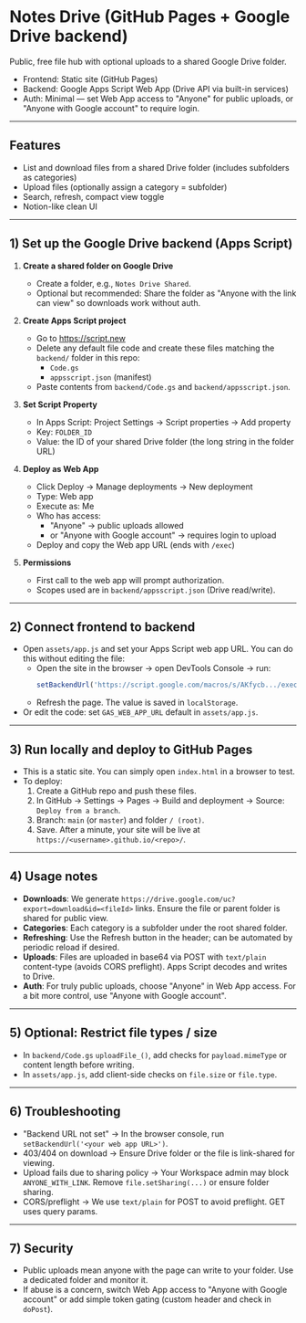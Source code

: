 # Notes Drive (GitHub Pages + Google Drive backend)

Public, free file hub with optional uploads to a shared Google Drive folder.

- Frontend: Static site (GitHub Pages)
- Backend: Google Apps Script Web App (Drive API via built-in services)
- Auth: Minimal — set Web App access to "Anyone" for public uploads, or "Anyone with Google account" to require login.

---

## Features
- List and download files from a shared Drive folder (includes subfolders as categories)
- Upload files (optionally assign a category = subfolder)
- Search, refresh, compact view toggle
- Notion-like clean UI

---

## 1) Set up the Google Drive backend (Apps Script)

1. **Create a shared folder on Google Drive**
   - Create a folder, e.g., `Notes Drive Shared`.
   - Optional but recommended: Share the folder as "Anyone with the link can view" so downloads work without auth.

2. **Create Apps Script project**
   - Go to https://script.new
   - Delete any default file code and create these files matching the `backend/` folder in this repo:
     - `Code.gs`
     - `appsscript.json` (manifest)
   - Paste contents from `backend/Code.gs` and `backend/appsscript.json`.

3. **Set Script Property**
   - In Apps Script: Project Settings → Script properties → Add property
   - Key: `FOLDER_ID`
   - Value: the ID of your shared Drive folder (the long string in the folder URL)

4. **Deploy as Web App**
   - Click Deploy → Manage deployments → New deployment
   - Type: Web app
   - Execute as: Me
   - Who has access: 
     - "Anyone" → public uploads allowed
     - or "Anyone with Google account" → requires login to upload
   - Deploy and copy the Web app URL (ends with `/exec`)

5. **Permissions**
   - First call to the web app will prompt authorization.
   - Scopes used are in `backend/appsscript.json` (Drive read/write).

---

## 2) Connect frontend to backend

- Open `assets/app.js` and set your Apps Script web app URL. You can do this without editing the file:
  - Open the site in the browser → open DevTools Console → run:
    ```js
    setBackendUrl('https://script.google.com/macros/s/AKfycb.../exec')
    ```
  - Refresh the page. The value is saved in `localStorage`.
- Or edit the code: set `GAS_WEB_APP_URL` default in `assets/app.js`.

---

## 3) Run locally and deploy to GitHub Pages

- This is a static site. You can simply open `index.html` in a browser to test.
- To deploy:
  1. Create a GitHub repo and push these files.
  2. In GitHub → Settings → Pages → Build and deployment → Source: `Deploy from a branch`.
  3. Branch: `main` (or `master`) and folder `/ (root)`.
  4. Save. After a minute, your site will be live at `https://<username>.github.io/<repo>/`.

---

## 4) Usage notes

- **Downloads**: We generate `https://drive.google.com/uc?export=download&id=<fileId>` links. Ensure the file or parent folder is shared for public view.
- **Categories**: Each category is a subfolder under the root shared folder.
- **Refreshing**: Use the Refresh button in the header; can be automated by periodic reload if desired.
- **Uploads**: Files are uploaded in base64 via POST with `text/plain` content-type (avoids CORS preflight). Apps Script decodes and writes to Drive.
- **Auth**: For truly public uploads, choose "Anyone" in Web App access. For a bit more control, use "Anyone with Google account".

---

## 5) Optional: Restrict file types / size

- In `backend/Code.gs` `uploadFile_()`, add checks for `payload.mimeType` or content length before writing.
- In `assets/app.js`, add client-side checks on `file.size` or `file.type`.

---

## 6) Troubleshooting

- "Backend URL not set" → In the browser console, run `setBackendUrl('<your web app URL>')`.
- 403/404 on download → Ensure Drive folder or the file is link-shared for viewing.
- Upload fails due to sharing policy → Your Workspace admin may block `ANYONE_WITH_LINK`. Remove `file.setSharing(...)` or ensure folder sharing.
- CORS/preflight → We use `text/plain` for POST to avoid preflight. GET uses query params.

---

## 7) Security

- Public uploads mean anyone with the page can write to your folder. Use a dedicated folder and monitor it.
- If abuse is a concern, switch Web App access to "Anyone with Google account" or add simple token gating (custom header and check in `doPost`).
